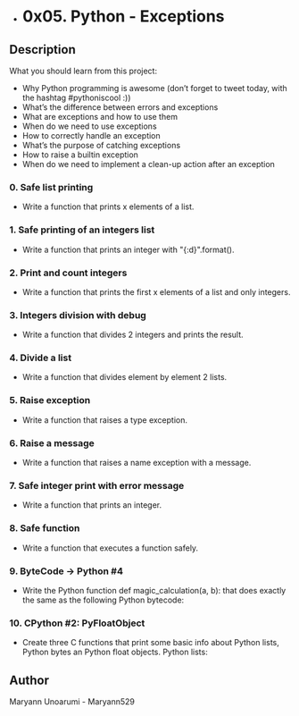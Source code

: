 + # 0x05. Python - Exceptions

## Description

What you should learn from this project:

* Why Python programming is awesome (don’t forget to tweet today, with the hashtag #pythoniscool :))
* What’s the difference between errors and exceptions
* What are exceptions and how to use them
* When do we need to use exceptions
* How to correctly handle an exception
* What’s the purpose of catching exceptions
* How to raise a builtin exception
* When do we need to implement a clean-up action after an exception

### 0. Safe list printing

* Write a function that prints x elements of a list.

### 1. Safe printing of an integers list

* Write a function that prints an integer with "{:d}".format().

### 2. Print and count integers

* Write a function that prints the first x elements of a list and only integers.

### 3. Integers division with debug

* Write a function that divides 2 integers and prints the result.

### 4. Divide a list

* Write a function that divides element by element 2 lists.

### 5. Raise exception

* Write a function that raises a type exception.

### 6. Raise a message

* Write a function that raises a name exception with a message.

### 7. Safe integer print with error message

* Write a function that prints an integer.

### 8. Safe function

* Write a function that executes a function safely.

### 9. ByteCode -> Python #4

* Write the Python function def magic_calculation(a, b): that does exactly the same as the following Python bytecode:

### 10. CPython #2: PyFloatObject

* Create three C functions that print some basic info about Python lists, Python bytes an Python float objects.
Python lists:

## Author
Maryann Unoarumi - Maryann529
